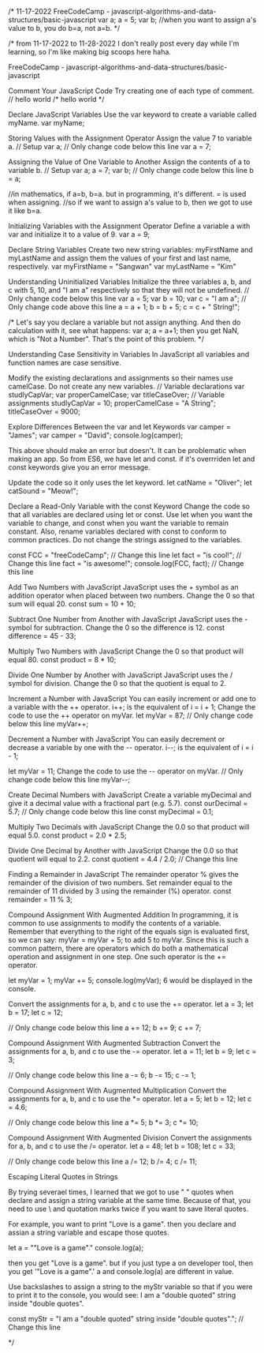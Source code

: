 /* 11-17-2022
FreeCodeCamp - javascript-algorithms-and-data-structures/basic-javascript
var a;
a = 5;
var b;
//when you want to assign a's value to b, you do b=a, not a=b. 
*/

/* from 11-17-2022 to 11-28-2022
I don't really post every day while I'm learning, so I'm like making big scoops here haha. 

FreeCodeCamp - javascript-algorithms-and-data-structures/basic-javascript
  
  Comment Your JavaScript Code
  Try creating one of each type of comment.
     // hello world
    /* hello world */

  Declare JavaScript Variables
  Use the var keyword to create a variable called myName.
  var myName;
 
  Storing Values with the Assignment Operator
  Assign the value 7 to variable a.
  // Setup
  var a;
  // Only change code below this line
  var a = 7;  
  
  Assigning the Value of One Variable to Another
  Assign the contents of a to variable b.
  // Setup
  var a;
  a = 7;
  var b;
  // Only change code below this line
  b = a;
  
  //in mathematics, if a=b, b=a. but in programming, it's different. = is used when assigning. 
  //so if we want to assign a's value to b, then we got to use it like b=a. 
  
  Initializing Variables with the Assignment Operator
  Define a variable a with var and initialize it to a value of 9. 
  var a = 9;
 
  Declare String Variables
  Create two new string variables: myFirstName and myLastName and assign them the values of 
  your first and last name, respectively.
  var myFirstName = "Sangwan"
  var myLastName = "Kim"

  Understanding Uninitialized Variables
  Initialize the three variables a, b, and c with 5, 10, and "I am a" 
  respectively so that they will not be undefined.
  // Only change code below this line
  var a = 5;
  var b = 10;
  var c = "I am a";
  // Only change code above this line
  a = a + 1;
  b = b + 5;
  c = c + " String!";
  
  /*
  Let's say you declare a variable but not assign anything.
  And then do calculation with it, see what happens: 
  var a;
  a = a+1; 
  then you get NaN, which is "Not a Number". That's the point of this problem. 
  */
  
  Understanding Case Sensitivity in Variables
  In JavaScript all variables and function names are case sensitive.
  
  Modify the existing declarations and assignments so their names use camelCase.
  Do not create any new variables.
  // Variable declarations
  var studlyCapVar;
  var properCamelCase;
  var titleCaseOver;
  // Variable assignments
  studlyCapVar = 10;
  properCamelCase = "A String";
  titleCaseOver = 9000;
  
  Explore Differences Between the var and let Keywords
  var camper = "James";
  var camper = "David";
  console.log(camper);
  
  This above should make an error but doesn't. It can be problematic when making an app. 
  So from ES6, we have let and const. 
  if it's overrriden let and const keywords give you an error message.  
  
  Update the code so it only uses the let keyword.
  let catName = "Oliver";
  let catSound = "Meow!";

  Declare a Read-Only Variable with the const Keyword
  Change the code so that all variables are declared using let or const. 
  Use let when you want the variable to change, and const when you want the variable 
  to remain constant. Also, rename variables declared with const to conform to common practices. 
  Do not change the strings assigned to the variables.

  const FCC = "freeCodeCamp"; // Change this line
  let fact = "is cool!"; // Change this line
  fact = "is awesome!";
  console.log(FCC, fact); // Change this line
  
  Add Two Numbers with JavaScript
  JavaScript uses the + symbol as an addition operator when placed between two numbers.
  Change the 0 so that sum will equal 20.
  const sum = 10 + 10;
  
  Subtract One Number from Another with JavaScript
  JavaScript uses the - symbol for subtraction.
  Change the 0 so the difference is 12.
  const difference = 45 - 33;
  
  Multiply Two Numbers with JavaScript
  Change the 0 so that product will equal 80.
  const product = 8 * 10;
  
  Divide One Number by Another with JavaScript
  JavaScript uses the / symbol for division.
  Change the 0 so that the quotient is equal to 2.
  
  Increment a Number with JavaScript
  You can easily increment or add one to a variable with the ++ operator.
  i++; is the equivalent of i = i + 1;
  Change the code to use the ++ operator on myVar.
  let myVar = 87;
  // Only change code below this line
  myVar++;
  
  Decrement a Number with JavaScript
  You can easily decrement or decrease a variable by one with the -- operator.
  i--; is the equivalent of i = i - 1;
  
  let myVar = 11;
  Change the code to use the -- operator on myVar.
  // Only change code below this line
  myVar--;
  
  Create Decimal Numbers with JavaScript
  Create a variable myDecimal and give it a decimal value with a fractional part (e.g. 5.7).
  const ourDecimal = 5.7;
  // Only change code below this line
  const myDecimal = 0.1;
  
  Multiply Two Decimals with JavaScript
  Change the 0.0 so that product will equal 5.0.
  const product = 2.0 * 2.5;
  
  Divide One Decimal by Another with JavaScript
  Change the 0.0 so that quotient will equal to 2.2.
  const quotient = 4.4 / 2.0; // Change this line
  
  Finding a Remainder in JavaScript
  The remainder operator % gives the remainder of the division of two numbers.
  Set remainder equal to the remainder of 11 divided by 3 using the remainder (%) operator.
  const remainder = 11 % 3;
  
  Compound Assignment With Augmented Addition
  In programming, it is common to use assignments to modify the contents of a variable. 
  Remember that everything to the right of the equals sign is evaluated first, so we can say:
  myVar = myVar + 5; to add 5 to myVar. Since this is such a common pattern, there are operators which do both 
  a mathematical operation and assignment in one step. One such operator is the += operator.

  let myVar = 1;
  myVar += 5;
  console.log(myVar);
  6 would be displayed in the console.
  
  Convert the assignments for a, b, and c to use the += operator.
  let a = 3;
  let b = 17;
  let c = 12;

  // Only change code below this line
  a += 12;
  b += 9;
  c += 7;
  
  Compound Assignment With Augmented Subtraction
  Convert the assignments for a, b, and c to use the -= operator.
  let a = 11;
  let b = 9;
  let c = 3;

  // Only change code below this line
  a -= 6;
  b -= 15;
  c -= 1;
  
  Compound Assignment With Augmented Multiplication
  Convert the assignments for a, b, and c to use the *= operator.
  let a = 5;
  let b = 12;
  let c = 4.6;

  // Only change code below this line
  a *= 5;
  b *= 3;
  c *= 10;
  
  Compound Assignment With Augmented Division
  Convert the assignments for a, b, and c to use the /= operator.
  let a = 48;
  let b = 108;
  let c = 33;
 
  // Only change code below this line
  a /= 12;
  b /= 4;
  c /= 11;
  
  Escaping Literal Quotes in Strings
  
  By trying severael times, I learned that we got to use " " quotes when declare and assign a string variable at the same time. 
  Because of that, you need to use \ and quotation marks twice if you want to save literal quotes.   
 
 For example, you want to print "Love is a game".
 then you declare and assian a string variable and escape those quotes. 
 
 let a = "\"Love is a game\"."
 console.log(a); 
  
 then you get "Love is a game".
 but if you just type a on developer tool, then you get '"Love is a game".'
 a and console.log(a) are different in value. 
 
 Use backslashes to assign a string to the myStr variable so that if you were to 
 print it to the console,   you would see:
 I am a "double quoted" string inside "double quotes".
  
 const myStr = "I am a \"double quoted\" string inside \"double quotes\"."; // Change this line 
  
  
  
  
  
  
  
  
  
  
  
  
  
  
  
  
  
  
  
  
  
  
  
  
  
  
  
  
  
  
  
  
  
  
*/
